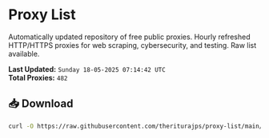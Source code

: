 # Proxy List

Automatically updated repository of free public proxies. Hourly refreshed HTTP/HTTPS proxies for web scraping, cybersecurity, and testing. Raw list available.

**Last Updated:** `Sunday 18-05-2025 07:14:42 UTC`  
**Total Proxies:** `482`

## 📥 Download
```bash
curl -O https://raw.githubusercontent.com/theriturajps/proxy-list/main/proxies.txt
